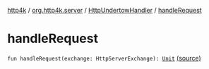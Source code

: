 [http4k](../../index.md) / [org.http4k.server](../index.md) / [HttpUndertowHandler](index.md) / [handleRequest](./handle-request.md)

# handleRequest

`fun handleRequest(exchange: HttpServerExchange): `[`Unit`](https://kotlinlang.org/api/latest/jvm/stdlib/kotlin/-unit/index.html) [(source)](https://github.com/http4k/http4k/blob/master/http4k-server-undertow/src/main/kotlin/org/http4k/server/Undertow.kt#L37)